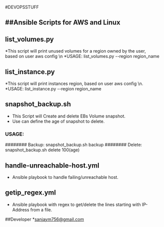 #DEVOPSSTUFF

##Ansible Scripts for AWS and Linux
---
## list_volumes.py
*This script will print unused volumes for a region owned by the user, based on user aws config \n
*USAGE: list_volumes.py --region region_name

## list_instance.py
*This script will print instances region, based on user aws config \n.
*USAGE: list_instance.py --region region_name

## snapshot_backup.sh
* This Script will Create and  delete EBs Volume snapshot.
* Use can define the age of snapshot to delete.

### USAGE: 
######## Backup: snapshot_backup.sh backup
######## Delete: snapshot_backup.sh delete 100(age)

## handle-unreachable-host.yml
* Ansible playbook to handle failing/unreachable host.

## getip_regex.yml
* Ansible playbook with regex to get/delete the  lines starting with IP-Address from a file.

##Developer
*sanjaym756@gmail.com
